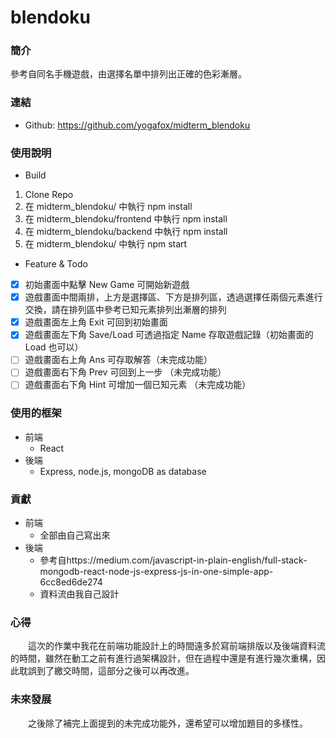 # blendoku

### 簡介
參考自同名手機遊戲，由選擇名單中排列出正確的色彩漸層。

### 連結
- Github: https://github.com/yogafox/midterm_blendoku

### 使用說明
- Build
1. Clone Repo
3. 在 midterm_blendoku/ 中執行 npm install
4. 在 midterm_blendoku/frontend 中執行 npm install
5. 在 midterm_blendoku/backend 中執行 npm install
4. 在 midterm_blendoku/ 中執行 npm start

- Feature & Todo
- [x] 初始畫面中點擊 New Game 可開始新遊戲
- [x] 遊戲畫面中間兩排，上方是選擇區、下方是排列區，透過選擇任兩個元素進行交換，請在排列區中參考已知元素排列出漸層的排列
- [x] 遊戲畫面左上角 Exit 可回到初始畫面
- [x] 遊戲畫面左下角 Save/Load 可透過指定 Name 存取遊戲記錄（初始畫面的 Load 也可以）
- [ ] 遊戲畫面右上角 Ans 可存取解答（未完成功能）
- [ ] 遊戲畫面右下角 Prev 可回到上一步 （未完成功能）
- [ ] 遊戲畫面右下角 Hint 可增加一個已知元素 （未完成功能）

### 使用的框架
- 前端
    - React
- 後端
    - Express, node.js, mongoDB as database

### 貢獻
- 前端
    - 全部由自己寫出來
- 後端
    - 參考自https://medium.com/javascript-in-plain-english/full-stack-mongodb-react-node-js-express-js-in-one-simple-app-6cc8ed6de274
    - 資料流由我自己設計

### 心得
　　這次的作業中我花在前端功能設計上的時間遠多於寫前端排版以及後端資料流的時間，雖然在動工之前有進行過架構設計，但在過程中還是有進行幾次重構，因此耽誤到了繳交時間，這部分之後可以再改進。
　　
### 未來發展
　　之後除了補完上面提到的未完成功能外，還希望可以增加題目的多樣性。